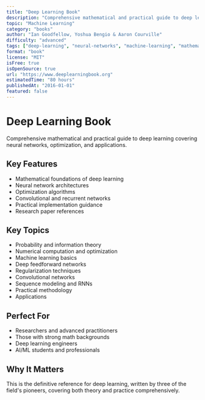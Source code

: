 ```yaml
---
title: "Deep Learning Book"
description: "Comprehensive mathematical and practical guide to deep learning covering neural networks, optimization, and applications"
topic: "Machine Learning"
category: "books"
author: "Ian Goodfellow, Yoshua Bengio & Aaron Courville"
difficulty: "advanced"
tags: ["deep-learning", "neural-networks", "machine-learning", "mathematics", "ai"]
format: "book"
license: "MIT"
isFree: true
isOpenSource: true
url: "https://www.deeplearningbook.org"
estimatedTime: "80 hours"
publishedAt: "2016-01-01"
featured: false
---
```


# Deep Learning Book

Comprehensive mathematical and practical guide to deep learning covering neural networks, optimization, and applications.

## Key Features
- Mathematical foundations of deep learning
- Neural network architectures
- Optimization algorithms
- Convolutional and recurrent networks
- Practical implementation guidance
- Research paper references

## Key Topics
- Probability and information theory
- Numerical computation and optimization
- Machine learning basics
- Deep feedforward networks
- Regularization techniques
- Convolutional networks
- Sequence modeling and RNNs
- Practical methodology
- Applications

## Perfect For
- Researchers and advanced practitioners
- Those with strong math backgrounds
- Deep learning engineers
- AI/ML students and professionals

## Why It Matters
This is the definitive reference for deep learning, written by three of the field's pioneers, covering both theory and practice comprehensively.
